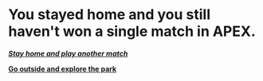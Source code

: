 # You stayed home and you still haven't won a single match in APEX.

___[Stay home and play another match](stay-home.md)___

**[Go outside and explore the park](player-meets-person.md)**



